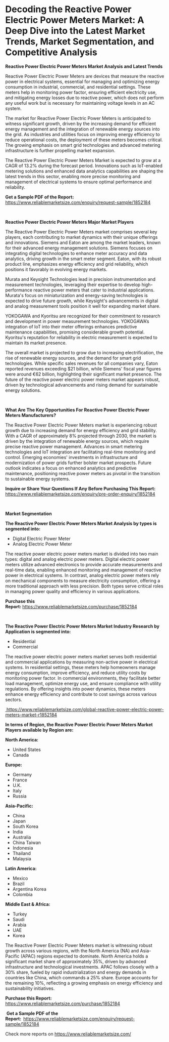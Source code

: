 <p><h1>Decoding the Reactive Power Electric Power Meters Market: A Deep Dive into the Latest Market Trends, Market Segmentation, and Competitive Analysis</h1></p><p><strong>Reactive Power Electric Power Meters Market Analysis and Latest Trends</strong></p>
<p><p>Reactive Power Electric Power Meters are devices that measure the reactive power in electrical systems, essential for managing and optimizing energy consumption in industrial, commercial, and residential settings. These meters help in monitoring power factor, ensuring efficient electricity use, and mitigating energy losses due to reactive power, which does not perform any useful work but is necessary for maintaining voltage levels in an AC system.</p><p>The market for Reactive Power Electric Power Meters is anticipated to witness significant growth, driven by the increasing demand for efficient energy management and the integration of renewable energy sources into the grid. As industries and utilities focus on improving energy efficiency to reduce operational costs, the deployment of these meters becomes critical. The growing emphasis on smart grid technologies and advanced metering infrastructure is further propelling market expansion.</p><p>The Reactive Power Electric Power Meters Market is expected to grow at a CAGR of 13.2% during the forecast period. Innovations such as IoT-enabled metering solutions and enhanced data analytics capabilities are shaping the latest trends in this sector, enabling more precise monitoring and management of electrical systems to ensure optimal performance and reliability.</p></p>
<p><strong>Get a Sample PDF of the Report:&nbsp;</strong> <a href="https://www.reliablemarketsize.com/enquiry/request-sample/1852184?utm_campaign=2482&utm_medium=2&utm_source=Github&utm_content=ia&utm_term=27032025&utm_id=reactive-power-electric-power-meters">https://www.reliablemarketsize.com/enquiry/request-sample/1852184</a></p>
<p>&nbsp;</p>
<p><strong>Reactive Power Electric Power Meters Major Market Players</strong></p>
<p><p>The Reactive Power Electric Power Meters market comprises several key players, each contributing to market dynamics with their unique offerings and innovations. Siemens and Eaton are among the market leaders, known for their advanced energy management solutions. Siemens focuses on integrating digital technologies to enhance meter accuracy and data analytics, driving growth in the smart meter segment. Eaton, with its robust product line, emphasizes energy efficiency and grid reliability, which positions it favorably in evolving energy markets.</p><p>Murata and Keysight Technologies lead in precision instrumentation and measurement technologies, leveraging their expertise to develop high-performance reactive power meters that cater to industrial applications. Murata's focus on miniaturization and energy-saving technologies is expected to drive future growth, while Keysight's advancements in digital and analog measurement tools position it well for expanding market share.</p><p>YOKOGAWA and Kyoritsu are recognized for their commitment to research and development in power measurement technologies. YOKOGAWA’s integration of IoT into their meter offerings enhances predictive maintenance capabilities, promising considerable growth potential. Kyoritsu's reputation for reliability in electric measurement is expected to maintain its market presence.</p><p>The overall market is projected to grow due to increasing electrification, the rise of renewable energy sources, and the demand for smart grid technologies. While specific sales revenues for all companies vary, Eaton reported revenues exceeding $21 billion, while Siemens' fiscal year figures were around €62 billion, highlighting their significant market presence. The future of the reactive power electric power meters market appears robust, driven by technological advancements and rising demand for sustainable energy solutions.</p></p>
<p>&nbsp;</p>
<p><strong>What Are The Key Opportunities For Reactive Power Electric Power Meters Manufacturers?</strong></p>
<p><p>The Reactive Power Electric Power Meters market is experiencing robust growth due to increasing demand for energy efficiency and grid stability. With a CAGR of approximately 8% projected through 2030, the market is driven by the integration of renewable energy sources, which require precise reactive power management. Advances in smart metering technologies and IoT integration are facilitating real-time monitoring and control. Emerging economies' investments in infrastructure and modernization of power grids further bolster market prospects. Future outlook indicates a focus on enhanced analytics and predictive maintenance, positioning reactive power meters as pivotal in the transition to sustainable energy systems.</p></p>
<p><strong>Inquire or Share Your Questions If Any Before Purchasing This Report:</strong> <a href="https://www.reliablemarketsize.com/enquiry/pre-order-enquiry/1852184?utm_campaign=2482&utm_medium=2&utm_source=Github&utm_content=ia&utm_term=27032025&utm_id=reactive-power-electric-power-meters">https://www.reliablemarketsize.com/enquiry/pre-order-enquiry/1852184</a></p>
<p>&nbsp;</p>
<p><strong>Market Segmentation</strong></p>
<p><strong>The Reactive Power Electric Power Meters Market Analysis by types is segmented into:</strong></p>
<p><ul><li>Digital Electric Power Meter</li><li>Analog Electric Power Meter</li></ul></p>
<p><p>The reactive power electric power meters market is divided into two main types: digital and analog electric power meters. Digital electric power meters utilize advanced electronics to provide accurate measurements and real-time data, enabling enhanced monitoring and management of reactive power in electrical systems. In contrast, analog electric power meters rely on mechanical components to measure electricity consumption, offering a more traditional approach with less precision. Both types serve critical roles in managing power quality and efficiency in various applications.</p></p>
<p><strong>Purchase this Report:&nbsp;</strong><a href="https://www.reliablemarketsize.com/purchase/1852184?utm_campaign=2482&utm_medium=2&utm_source=Github&utm_content=ia&utm_term=27032025&utm_id=reactive-power-electric-power-meters">https://www.reliablemarketsize.com/purchase/1852184</a></p>
<p>&nbsp;</p>
<p><strong>The Reactive Power Electric Power Meters Market Industry Research by Application is segmented into:</strong></p>
<p><ul><li>Residential</li><li>Commercial</li></ul></p>
<p><p>The reactive power electric power meters market serves both residential and commercial applications by measuring non-active power in electrical systems. In residential settings, these meters help homeowners manage energy consumption, improve efficiency, and reduce utility costs by monitoring power factor. In commercial environments, they facilitate better load management, optimize energy use, and ensure compliance with utility regulations. By offering insights into power dynamics, these meters enhance energy efficiency and contribute to cost savings across various sectors.</p></p>
<p><a href="https://www.reliablemarketsize.com/global-reactive-power-electric-power-meters-market-r1852184?utm_campaign=2482&utm_medium=2&utm_source=Github&utm_content=ia&utm_term=27032025&utm_id=reactive-power-electric-power-meters">&nbsp;https://www.reliablemarketsize.com/global-reactive-power-electric-power-meters-market-r1852184</a></p>
<p><strong>In terms of Region, the Reactive Power Electric Power Meters Market Players available by Region are:</strong></p>
<p>
    <p> <strong> North America: </strong>
        <ul>
            <li>United States</li>
            <li>Canada</li>
        </ul>
        </p> 
    <p> <strong> Europe: </strong>
        <ul>
            <li>Germany</li>
            <li>France</li>
            <li>U.K.</li>
            <li>Italy</li>
            <li>Russia</li>
        </ul>
        </p> 
    <p> <strong> Asia-Pacific: </strong>
        <ul>
            <li>China</li>
            <li>Japan</li>
            <li>South Korea</li>
            <li>India</li>
            <li>Australia</li>
            <li>China Taiwan</li>
            <li>Indonesia</li>
            <li>Thailand</li>
            <li>Malaysia</li>
        </ul>
        </p> 
    <p> <strong> Latin America: </strong>
        <ul>
            <li>Mexico</li>
            <li>Brazil</li>
            <li>Argentina Korea</li>
            <li>Colombia</li>
        </ul>
        </p> 
    <p> <strong> Middle East & Africa: </strong>
        <ul>
            <li>Turkey</li>
            <li>Saudi</li>
            <li>Arabia</li>
            <li>UAE</li>
            <li>Korea</li>
        </ul>
    </p>
    </p>
<p><p>The Reactive Power Electric Power Meters market is witnessing robust growth across various regions, with the North America (NA) and Asia-Pacific (APAC) regions expected to dominate. North America holds a significant market share of approximately 35%, driven by advanced infrastructure and technological investments. APAC follows closely with a 30% share, fueled by rapid industrialization and energy demands in countries like China, which commands a 25% share. Europe accounts for the remaining 10%, reflecting a growing emphasis on energy efficiency and sustainability initiatives.</p></p>
<p><strong>Purchase this Report: </strong><a href="https://www.reliablemarketsize.com/purchase/1852184?utm_campaign=2482&utm_medium=2&utm_source=Github&utm_content=ia&utm_term=27032025&utm_id=reactive-power-electric-power-meters">https://www.reliablemarketsize.com/purchase/1852184</a></p>
<p>&nbsp;<strong>Get a Sample PDF of the Report:&nbsp;&nbsp;</strong><a href="https://www.reliablemarketsize.com/enquiry/request-sample/1852184?utm_campaign=2482&utm_medium=2&utm_source=Github&utm_content=ia&utm_term=27032025&utm_id=reactive-power-electric-power-meters">https://www.reliablemarketsize.com/enquiry/request-sample/1852184</a></p>
<p><strong></strong></p>
<p>Check more reports on <a href="https://www.reliablemarketsize.com/?utm_campaign=2482&utm_medium=2&utm_source=Github&utm_content=ia&utm_term=27032025&utm_id=reactive-power-electric-power-meters">https://www.reliablemarketsize.com/</a></p>